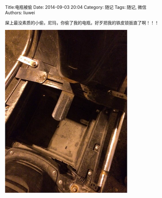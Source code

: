 Title:电瓶被偷
Date: 2014-09-03 20:04
Category: 随记
Tags: 随记, 微信
Authors: liuwei

屎上最没素质的小偷，尼玛，你偷了我的电瓶，好歹把我的铁皮锁扳直了啊！！！

<img src="../../static/images/2014/20140903/37.pic_hd.dftemp.jpg" width="400" />